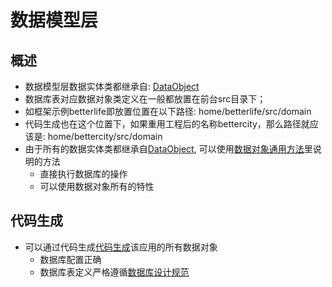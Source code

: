# 数据模型层

## 概述

- 数据模型层数据实体类都继承自: [DataObject](../dataobject/README.md)
- 数据库表对应数据对象类定义在一般都放置在前台src目录下；
- 如框架示例betterlife即放置位置在以下路径: home/betterlife/src/domain
- 代码生成也在这个位置下，如果重用工程后的名称bettercity，那么路径就应该是: home/bettercity/src/domain
- 由于所有的数据实体类都继承自[DataObject](../dataobject/README.md), 可以使用[数据对象通用方法](../dataobject/normalmethod.md)里说明的方法
  - 直接执行数据库的操作
  - 可以使用数据对象所有的特性

## 代码生成

- 可以通过代码生成[代码生成](../../ace/autocode/README.md)该应用的所有数据对象
  - 数据库配置正确
  - 数据库表定义严格遵循[数据库设计规范](../database/README.md)



